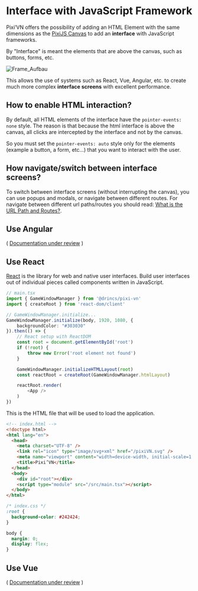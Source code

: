 # Interface with JavaScript Framework

Pixi’VN offers the possibility of adding an HTML Element with the same dimensions as the [PixiJS Canvas](/start/canvas-elements.md) to add an **interface** with JavaScript frameworks.

By "Interface" is meant the elements that are above the canvas, such as buttons, forms, etc.

![Frame_Aufbau](https://github.com/user-attachments/assets/54adca3e-7f5a-4886-a52a-d499d2cca6b3)

This allows the use of systems such as React, Vue, Angular, etc. to create much more complex **interface screens** with excellent performance.

## How to enable HTML interaction?

By default, all HTML elements of the interface have the `pointer-events: none` style.
The reason is that because the html interface is above the canvas, all clicks are intercepted by the interface and not by the canvas.

So you must set the `pointer-events: auto` style only for the elements (example a button, a form, etc...) that you want to interact with the user.

## How navigate/switch between interface screens?

To switch between interface screens (without interrupting the canvas), you can use popups and modals, or navigate between different routes.
For navigate between different url paths/routes you should read: [What is the URL Path and Routes?](/other/various-answers#what-is-the-url-path-and-routes).

## Use Angular

( [Documentation under review](https://github.com/DRincs-Productions/pixi-vn/issues/162) )

## Use React

[React](https://react.dev/) is the library for web and native user interfaces. Build user interfaces out of individual pieces called components written in JavaScript.

```typescript
// main.tsx
import { GameWindowManager } from '@drincs/pixi-vn'
import { createRoot } from 'react-dom/client'

// GameWindowManager.initialize...
GameWindowManager.initialize(body, 1920, 1080, {
    backgroundColor: "#303030"
}).then(() => {
    // React setup with ReactDOM
    const root = document.getElementById('root')
    if (!root) {
        throw new Error('root element not found')
    }

    GameWindowManager.initializeHTMLLayout(root)
    const reactRoot = createRoot(GameWindowManager.htmlLayout)

    reactRoot.render(
        <App />
    )
})
```

This is the HTML file that will be used to load the application.

```html
<!-- index.html -->
<!doctype html>
<html lang="en">
  <head>
    <meta charset="UTF-8" />
    <link rel="icon" type="image/svg+xml" href="/pixiVN.svg" />
    <meta name="viewport" content="width=device-width, initial-scale=1.0" />
    <title>Pixi’VN</title>
  </head>
  <body>
    <div id="root"></div>
    <script type="module" src="/src/main.tsx"></script>
  </body>
</html>
```

```css
/* index.css */
:root {
  background-color: #242424;
}

body {
  margin: 0;
  display: flex;
}
```

## Use Vue

( [Documentation under review](https://github.com/DRincs-Productions/pixi-vn/issues/162) )
